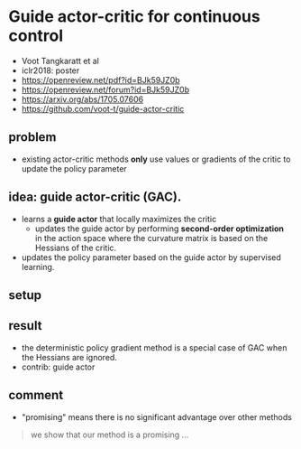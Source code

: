 # Guide actor-critic for continuous control
* Voot Tangkaratt et al
* iclr2018: poster
* https://openreview.net/pdf?id=BJk59JZ0b
* https://openreview.net/forum?id=BJk59JZ0b
* https://arxiv.org/abs/1705.07606
* https://github.com/voot-t/guide-actor-critic

## problem
* existing actor-critic methods **only**
  use values or gradients of the critic to update the policy parameter

## idea: guide actor-critic (GAC).
* learns a **guide actor** that locally maximizes the critic
  * updates the guide actor by performing **second-order optimization** in
    the action space where the curvature matrix is based on the Hessians of the critic.
* updates the policy parameter based on the guide actor by supervised learning.

## setup

## result
* the deterministic policy gradient method is a special case of GAC when
  the Hessians are ignored.
* contrib: guide actor

## comment
* "promising" means there is no significant advantage over other methods
> we show that our method is a promising ...
